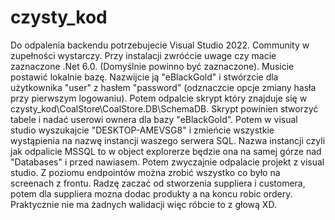 # czysty_kod

Do odpalenia backendu potrzebujecie Visual Studio 2022. Community w zupełności wystarczy. Przy instalacji zwróćcie uwage czy macie zaznaczone .Net 6.0. (Domyślnie powinno być zaznaczone). 
Musicie postawić lokalnie bazę. Nazwijcie ją "eBlackGold" i stwórzcie dla użytkownika "user" z hasłem "password" (odznaczcie opcje zmiany hasła przy pierwszym logowaniu). Potem odpalcie skrypt który znajduje się w czysty_kod\CoalStore\CoalStore.DB\SchemaDB.
Skrypt powinien stworzyć tabele i nadać userowi ownera dla bazy "eBlackGold". Potem w visual studio wyszukajcie "DESKTOP-AMEVSG8" i zmieńcie wszystkie wystąpienia na nazwę instancji waszego serwera SQL. Nazwa instancji czyli jak odpalicie MSSQL to w object explorerze będzie ona na samej górze nad "Databases" i przed nawiasem. Potem zwyczajnie odpalacie projekt z visual studio.
Z poziomu endpointów można zrobić wszystko co było na screenach z frontu. Radzę zaczać od stworzenia suppliera i customera, potem dla suppliera mozna dodac produkty a na koncu robic ordery.
Praktycznie nie ma żadnych walidacji więc róbcie to z głową XD.